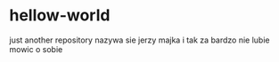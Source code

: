 # hellow-world
just another repository 
nazywa sie jerzy majka
i tak za bardzo nie lubie mowic o sobie
